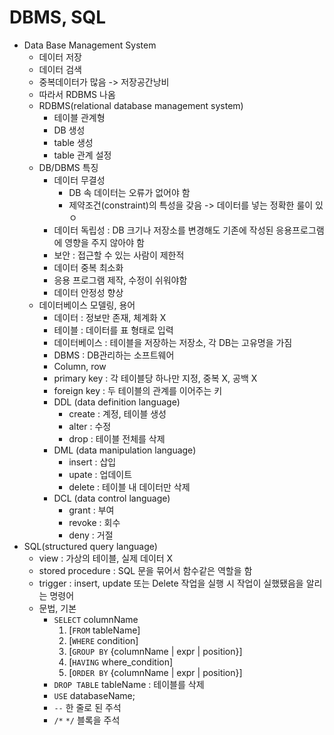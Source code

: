 # DBMS, SQL
* Data Base Management System
    * 데이터 저장
    * 데이터 검색
    * 중복데이터가 많음 -> 저장공간낭비
    * 따라서 RDBMS 나옴
    * RDBMS(relational database management system)
        * 테이블 관계형 
        * DB 생성
        * table 생성
        * table 관계 설정
    * DB/DBMS 특징
        * 데이터 무결성
            * DB 속 데이터는 오류가 없어야 함
            * 제약조건(constraint)의 특성을 갖음 -> 데이터를 넣는 정확한 룰이 있ㅇ
        * 데이터 독립성 : DB 크기나 저장소를 변경해도 기존에 작성된 응용프로그램에 영향을 주지 않아야 함
        * 보안 : 접근할 수 있는 사람이 제한적
        * 데이터 중복 최소화
        * 응용 프로그램 제작, 수정이 쉬워야함
        * 데이터 안정성 향상
    * 데이터베이스 모델링, 용어
        * 데이터 : 정보만 존재, 체계화 X
        * 테이블 : 데이터를 표 형태로 입력
        * 데이터베이스 : 테이블을 저장하는 저장소, 각 DB는 고유명을 가짐
        * DBMS : DB관리하는 소프트웨어 
        * Column, row
        * primary key : 각 테이블당 하나만 지정, 중복 X, 공백 X 
        * foreign key : 두 테이블의 관계를 이어주는 키 
        * DDL (data definition language)
            * create : 계정, 테이블 생성
            * alter : 수정
            * drop : 테이블 전체를 삭제
        * DML (data manipulation language)
            * insert : 삽입
            * upate : 업데이트
            * delete : 테이블 내 데이터만 삭제
        * DCL (data control language)
            * grant : 부여
            * revoke : 회수
            * deny : 거절
* SQL(structured query language)
    * view : 가상의 테이블, 실제 데이터 X
    * stored procedure : SQL 문을 묶어서 함수같은 역할을 함
    * trigger : insert, update 또는 Delete 작업을 실행 시 작업이 실했됐음을 알리는 명령어
    * 문법, 기본
        * `SELECT` columnName 
            1. [`FROM` tableName]
            2. [`WHERE` condition]
            3. [`GROUP BY` {columnName | expr | position}]
            4. [`HAVING` where_condition]
            5. [`ORDER BY` {columnName | expr | position}]
        * `DROP TABLE` tableName : 테이블를 삭제
        * `USE` databaseName;
        * `--` 한 줄로 된 주석
        * `/*` `*/` 블록을 주석